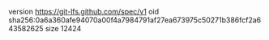 version https://git-lfs.github.com/spec/v1
oid sha256:0a6a360afe94070a00f4a7984791af27ea673975c50271b386fcf2a643582625
size 12424
